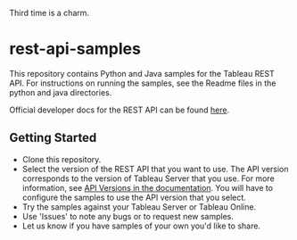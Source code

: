 Third time is a charm.
# rest-api-samples
This repository contains Python and Java samples for the Tableau REST API. For instructions on running the samples, see the Readme files in the python and java directories.

Official developer docs for the REST API can be found [here](http://onlinehelp.tableau.com/current/api/rest_api/en-us/help.htm).

Getting Started
---------------

* Clone this repository.
* Select the version of the REST API that you want to use. The API version corresponds to the version of Tableau Server that you use.
  For more information, see [API Versions in the documentation](http://onlinehelp.tableau.com/current/api/rest_api/en-us/help.htm#REST/rest_api_concepts_versions.htm). You will have to configure the samples to use the API version that you select.
* Try the samples against your Tableau Server or Tableau Online.
* Use 'Issues' to note any bugs or to request new samples.
* Let us know if you have samples of your own you'd like to share.

